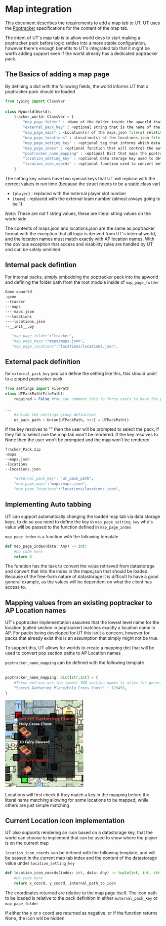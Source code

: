 # Map integration

This document describes the requirements to add a map tab to UT. UT uses the [Poptracker](https://github.com/black-sliver/PopTracker/tree/master) specifications for the content of the map tab.

The intent of UT's map tab is to allow world devs to start making a poptracker pack before logic settles into a more stable configuration, however there's enough benefits to UT's integrated tab that it might be worth adding support even if the world already has a dedicated poptracker pack.

## The Basics of adding a map page

By defining a dict with the following fields, the world informs UT that a poptracker pack should be loaded

```py
from typing import ClassVar

class MyWorld(World):
    tracker_world: ClassVar = {
        "map_page_folder" : <Name of the folder inside the apworld that has all of the poptracker files in it, used for internal poptracker packs>
        "external_pack_key" : <optional string that is the name of the setting string that UT reads in order to find the external pop tracker pack, takes priority over internal packs>
        "map_page_maps" : <Location(s) of the maps.json file(s) relative to the root folder of the pack, may be a list if more then one file exists>
        "map_page_locations" : <Location(s) of the locations.json file(s) relative to the root folder of the pack, may be a list if more then one file exists>
        "map_page_setting_key" : <optional tag that informs which data storage key will be watched for auto tabbing>
        "map_page_index" : <optional function that will control the auto tabbing>
        "poptracker_name_mapping" : <optional Dict that maps the poptracker pack names to the location id as they exist in the datapackage >
        "location_setting_key" : <optional data storage key used to determine where to place the location indicator>
        "location_icon_coords" : <optional function used to convert between the map and the value in data storage into coords>
    }
```

The setting key values have two special keys that UT will replace with the correct values in run time (because the struct needs to be a static class var)

 * `{player}` : replaced with the external player slot number  
 * `{team}` : replaced with the external team number (almost always going to be 1)  

 *Note*: These are not f string values, these are literal string values on the world side

 The contents of maps.json and locations.json are the same as poptracker format with the exception that all logic is derived from UT's internal world, and the location names must match exactly with AP location names. With the obvious exception that access and visability rules are handled by UT and can be safely ommited.

 ## Internal pack defintion

 For internal packs, simply embedding the poptracker pack into the apworld and defining the folder path from the root module inside of `map_page_folder`

 ```
Game.apworld
-game
--tracker
---maps
----maps.json
---locations
----locations.json
--__init__.py
 ```
 ```py
    "map_page_folder":"tracker",
    "map_page_maps":"maps/maps.json",
    "map_page_locations":"locations/locations.json",
```

## External pack definition

for `external_pack_key` you can define the setting like this, this should point to a zipped poptracker pack
```py
from settings import FilePath
class UTPackPath(FilePath):
    required = False #You can comment this to force users to have the poptracker map

...
    #inside the settings group definition
    ut_pack_path : Union[UTPackPath, str] = UTPackPath()

```

If the key resolves to "" then the user will be prompted to select the pack, if they fail to select one the map tab won't be rendered.
If the key resolves to None then the user won't be prompted and the map won't be rendered

```
Tracker_Pack.zip
-maps
--maps.json
-locations
--locations.json
```

```py
    "external_pack_key": "ut_pack_path",
    "map_page_maps":"maps/maps.json",
    "map_page_locations":"locations/locations.json",
```

## Implementing Auto tabbing

UT can support automatically changing the loaded map tab via data storage keys, to do so you need to define the key in `map_page_setting_key` who's value will be passed to the function defined in `map_page_index`

`map_page_index` is a function with the following template

```py
def map_page_index(data: Any) -> int:
    #do code here
    return 0
```

The function has the task to convert the value retrieved from datastorage and convert that into the index in the maps.json that should be loaded. Because of the free-form nature of datastorage it is difficult to have a good general example, as the values will be dependent on what the client has access to.

## Mapping values from an existing poptracker to AP Location names

UT's poptracker implementation assumes that the lowest level name for the location (called section in poptracker) matches exactly a location name in AP. For packs being developed for UT this isn't a concern, however for packs that already exist this is an assumption that simply might not be true.

To support this, UT allows for worlds to create a mapping dict that will be used to convert pop section paths to AP Location names

`poptracker_name_mapping` can be defined with the following template

```py

poptracker_name_mapping: dict[str,int] = {
    #These entries are the lowest TWO section names to allow for generic final names identified by the group name
    "Secret Gathering Place/Holy Cross Chest" : 123456,
}
```
![Example of poptracker with group and location name](image.jpg)

Locations will first check if they match a key in the mapping before the literal name matching allowing for some locations to be mapped, while others are just simple matching

## Current Location icon implementation

UT also supports rendering an icon based on a datastorage key, that the world can choose to implement that can be used to show where the player is on the current map

`location_icon_coords` can be defined with the following template, and will be passed in the current map tab index and the content of the datastorage value under `location_setting_key` 

```py
def location_icon_coords(index: int, data: Any) -> tuple[int, int, str] | None
    #do code here
    return x_coord, y_coord, internal_path_to_icon
```

The coordinates returned are relative to the map page itself. The icon path to be loaded is relative to the pack definition in either `external_pack_key` or `map_page_folder`

If either the y or x coord are returned as negative, or if the function returns None, the icon will be hidden